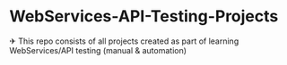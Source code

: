 # WebServices-API-Testing-Projects
✈ This repo consists of all projects created as part of learning WebServices/API testing (manual &amp; automation)